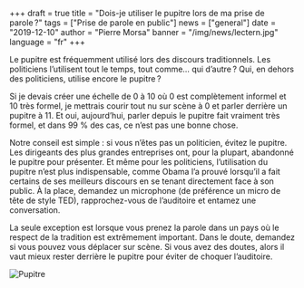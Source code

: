 +++
draft = true
title = "Dois-je utiliser le pupitre lors de ma prise de parole ?"
tags = ["Prise de parole en public"]
news = ["general"]
date = "2019-12-10"
author = "Pierre Morsa"
banner = "/img/news/lectern.jpg"
language = "fr"
+++

Le pupitre est fréquemment utilisé lors des discours traditionnels. Les politiciens l’utilisent tout le temps, tout comme… qui d’autre ? Qui, en dehors des politiciens, utilise encore le pupitre ?

Si je devais créer une échelle de 0 à 10 où 0 est complètement informel et 10 très formel, je mettrais courir tout nu sur scène à 0 et parler derrière un pupitre à 11. Et oui, aujourd’hui, parler depuis le pupitre fait vraiment très formel, et dans 99 % des cas, ce n’est pas une bonne chose.

Notre conseil est simple : si vous n’êtes pas un politicien, évitez le pupitre. Les dirigeants des plus grandes entreprises ont, pour la plupart, abandonné le pupitre pour présenter. Et même pour les politiciens, l’utilisation du pupitre n’est plus indispensable, comme Obama l’a prouvé lorsqu’il a fait certains de ses meilleurs discours en se tenant directement face à son public. À la place, demandez un microphone (de préférence un micro de tête de style TED), rapprochez-vous de l’auditoire et entamez une conversation.

La seule exception est lorsque vous prenez la parole dans un pays où le respect de la tradition est extrêmement important. Dans le doute, demandez si vous pouvez vous déplacer sur scène. Si vous avez des doutes, alors il vaut mieux rester derrière le pupitre pour éviter de choquer l’auditoire.

![Pupitre](/img/news/lectern.jpg)